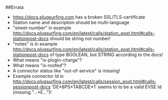 
##Errata
  - https://docs.plugsurfing.com has a broken SSL/TLS-certificate
  - Station name and description should be multi-language
  - "street-number" in example http://docs.plugsurfing.com/en/latest/calls/station_post.html#calls-stationpost-docs should be string not number!
  - "notes" is in example http://docs.plugsurfing.com/en/latest/calls/station_post.html#calls-stationpost-docs of type BOOLEAN, but STRING according to the docs!
  - What means "is-plugin-charge"?
  - What means "is-roofed"?
  - A connector status like "out-of-service" is missing!
  - Example connector Id in http://docs.plugsurfing.com/en/latest/calls/session_post.html#calls-sessionpost-docs 'DE\*8PS\*TABCDE\*1' seems to to be a valid EVSE Id (missing "...\*E...")!

